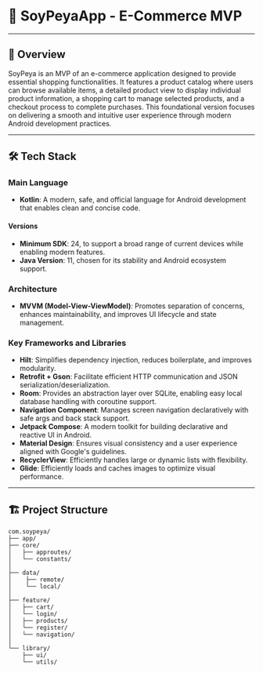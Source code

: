 # 🛵 SoyPeyaApp - E-Commerce MVP

---

## 🚀 Overview
SoyPeya is an MVP of an e-commerce application designed to provide essential shopping functionalities. 
It features a product catalog where users can browse available items, a detailed product view to display individual product information, a shopping cart to manage selected products, and a checkout process to complete purchases. 
This foundational version focuses on delivering a smooth and intuitive user experience through modern Android development practices.

---

## 🛠 Tech Stack

### Main Language
- **Kotlin**: A modern, safe, and official language for Android development that enables clean and concise code.

#### Versions
- **Minimum SDK**: 24, to support a broad range of current devices while enabling modern features.
- **Java Version**: 11, chosen for its stability and Android ecosystem support.

### Architecture
- **MVVM (Model-View-ViewModel)**: Promotes separation of concerns, enhances maintainability, and improves UI lifecycle and state management.

### Key Frameworks and Libraries

- **Hilt**: Simplifies dependency injection, reduces boilerplate, and improves modularity.
- **Retrofit + Gson**: Facilitate efficient HTTP communication and JSON serialization/deserialization.
- **Room**: Provides an abstraction layer over SQLite, enabling easy local database handling with coroutine support.
- **Navigation Component**: Manages screen navigation declaratively with safe args and back stack support.
- **Jetpack Compose**: A modern toolkit for building declarative and reactive UI in Android.
- **Material Design**: Ensures visual consistency and a user experience aligned with Google's guidelines.
- **RecyclerView**: Efficiently handles large or dynamic lists with flexibility.
- **Glide**: Efficiently loads and caches images to optimize visual performance.

---

## 🏗 Project Structure

```
com.soypeya/
├── app/                  
├── core/                 
│   ├── approutes/          
│   └── constants/         
│ 
├── data/
│    ├── remote/           
│    └── local/                       
│
├── feature/          
│   ├── cart/
│   └── login/              
│   ├── products/         
│   └── register/
│   └── navigation/              
│
└── library/                 
    ├── ui/            
    └── utils/            
```